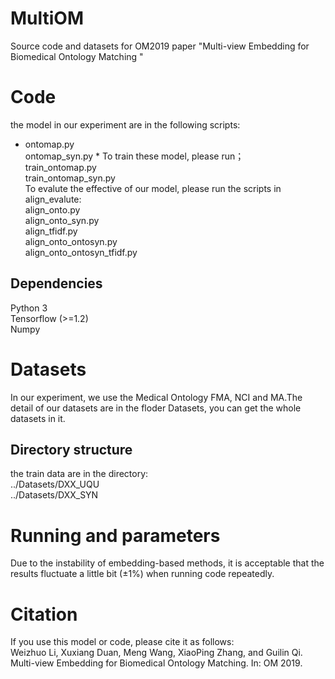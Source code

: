 # MultiOM
Source code and datasets for OM2019 paper "Multi-view Embedding for Biomedical Ontology Matching "
# Code
the model in our experiment are in the following scripts:  
* ontomap.py  
  ontomap_syn.py  *
To train these model, please run；  
  train_ontomap.py  
  train_ontomap_syn.py  
To evalute the effective of our model, please run the scripts in align_evalute:  
  align_onto.py  
  align_onto_syn.py  
  align_tfidf.py  
  align_onto_ontosyn.py  
  align_onto_ontosyn_tfidf.py  
## Dependencies
  Python 3  
  Tensorflow (>=1.2)  
  Numpy
# Datasets
In our experiment, we use the Medical Ontology FMA, NCI and MA.The detail of our datasets are in the floder Datasets, you can get the whole datasets in it.
## Directory structure
the train data are in the directory:  
  ../Datasets/DXX_UQU  
  ../Datasets/DXX_SYN  

# Running and parameters
Due to the instability of embedding-based methods, it is acceptable that the results fluctuate a little bit (±1%) when running code repeatedly.
# Citation
If you use this model or code, please cite it as follows:  
Weizhuo Li, Xuxiang Duan, Meng Wang, XiaoPing Zhang, and Guilin Qi. Multi-view Embedding for Biomedical Ontology Matching. In: OM 2019.
